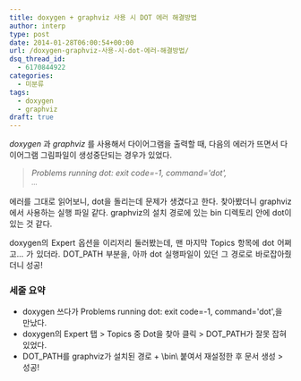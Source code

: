```yaml
---
title: doxygen + graphviz 사용 시 DOT 에러 해결방법
author: interp
type: post
date: 2014-01-28T06:00:54+00:00
url: /doxygen-graphviz-사용-시-dot-에러-해결방법/
dsq_thread_id:
  - 6170844922
categories:
  - 미분류
tags:
  - doxygen
  - graphviz
draft: true
---
```

_doxygen_ 과 _graphviz_ 를 사용해서 다이어그램을 출력할 때, 다음의 에러가 뜨면서 다이어그램 그림파일이 생성중단되는 경우가 있었다.

<blockquote class="tx-quote-tistory">
  <p>
    <i>Problems running dot: exit code=-1, command='dot',<br /> <span style="background-color: transparent; font-size: 9pt; line-height: 1.5;">&#8230;</span></i>
  </p>
</blockquote>

<p style="text-align: justify;">
  에러를 그대로 읽어보니, dot을 돌리는데 문제가 생겼다고 한다. 찾아봤더니 graphviz에서 사용하는 실행 파일 같다. graphviz의 설치 경로에 있는 bin 디렉토리 안에 dot이 있는 것 같다.
</p>

<p style="text-align: justify;">
  doxygen의 Expert 옵션을 이리저리 둘러봤는데, 맨 마지막 Topics 항목에 dot 어쩌고&#8230; 가 있더라. DOT_PATH 부분을, 아까 dot 실행파일이 있던 그 경로로 바로잡아줬더니 성공!
</p>

### 세줄 요약

<ul style="list-style-type: disc;">
  <li>
    doxygen 쓰다가 Problems running dot: exit code=-1, command='dot',을 만났다.
  </li>
  <li>
    doxygen의 Expert 탭 > Topics 중 Dot을 찾아 클릭 > DOT_PATH가 잘못 잡혀있었다.
  </li>
  <li>
    DOT_PATH를 graphviz가 설치된 경로 + \bin\ 붙여서 재설정한 후 문서 생성 > 성공!
  </li>
</ul>
